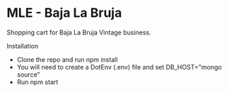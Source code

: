 # MLE - Baja La Bruja
Shopping cart for Baja La Bruja Vintage business.



Installation

* Clone the repo and run npm install
* You will need to create a DotEnv (.env) file and set DB_HOST="mongo source"
* Run npm start